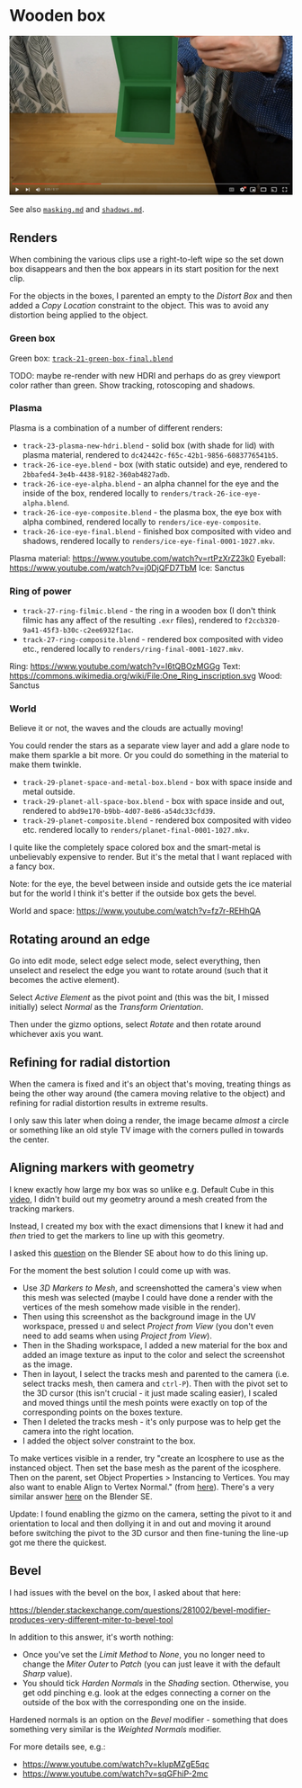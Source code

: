 Wooden box
==========

[![green box youtube](green-box-youtube.png)](https://www.youtube.com/watch?v=dia7phBWyx8)

See also [`masking.md`](masking.md) and [`shadows.md`](shadows.md).

Renders
-------

When combining the various clips use a right-to-left wipe so the set down box disappears and then the box appears in its start position for the next clip.

For the objects in the boxes, I parented an empty to the _Distort Box_ and then added a _Copy Location_ constraint to the object. This was to avoid any distortion being applied to the object.

### Green box

Green box: [`track-21-green-box-final.blend`](track-21-green-box-final.blend)

TODO: maybe re-render with new HDRI and perhaps do as grey viewport color rather than green. Show tracking, rotoscoping and shadows.

### Plasma

Plasma is a combination of a number of different renders:

* `track-23-plasma-new-hdri.blend` - solid box (with shade for lid) with plasma material, rendered to `dc42442c-f65c-42b1-9856-6083776541b5`.
* `track-26-ice-eye.blend` - box (with static outside) and eye, rendered to `2bbafed4-3e4b-4438-9182-360ab4827adb`.
* `track-26-ice-eye-alpha.blend` - an alpha channel for the eye and the inside of the box, rendered locally to `renders/track-26-ice-eye-alpha.blend`.
* `track-26-ice-eye-composite.blend` - the plasma box, the eye box with alpha combined, rendered locally to `renders/ice-eye-composite`.
* `track-26-ice-eye-final.blend` - finished box composited with video and shadows, rendered locally to `renders/ice-eye-final-0001-1027.mkv`.

Plasma material: <https://www.youtube.com/watch?v=rtPzXrZ23k0>
Eyeball: <https://www.youtube.com/watch?v=j0DjQFD7TbM>
Ice: Sanctus

### Ring of power

* `track-27-ring-filmic.blend` - the ring in a wooden box (I don't think filmic has any affect of the resulting `.exr` files), rendered to `f2ccb320-9a41-45f3-b30c-c2ee6932f1ac`.
* `track-27-ring-composite.blend` - rendered box composited with video etc., rendered locally to `renders/ring-final-0001-1027.mkv`.

Ring: <https://www.youtube.com/watch?v=I6tQBOzMGGg>
Text: <https://commons.wikimedia.org/wiki/File:One_Ring_inscription.svg>
Wood: Sanctus

### World

Believe it or not, the waves and the clouds are actually moving!

You could render the stars as a separate view layer and add a glare node to make them sparkle a bit more. Or you could do something in the material to make them twinkle.

* `track-29-planet-space-and-metal-box.blend` - box with space inside and metal outside.
* `track-29-planet-all-space-box.blend` - box with space inside and out, rendered to `abd9e170-b9bb-4d07-8e86-a54dc33cfd39`.
* `track-29-planet-composite.blend` - rendered box composited with video etc. rendered locally to `renders/planet-final-0001-1027.mkv`.

I quite like the completely space colored box and the smart-metal is unbelievably expensive to render. But it's the metal that I want replaced with a fancy box.

Note: for the eye, the bevel between inside and outside gets the ice material but for the world I think it's better if the outside box gets the bevel.

World and space: <https://www.youtube.com/watch?v=fz7r-REHhQA>

Rotating around an edge
-----------------------

Go into edit mode, select edge select mode, select everything, then unselect and reselect the edge you want to rotate around (such that it becomes the active element).

Select _Active Element_ as the pivot point and (this was the bit, I missed initially) select _Normal_ as the _Transform Orientation_.

Then under the gizmo options, select _Rotate_ and then rotate around whichever axis you want.

Refining for radial distortion
------------------------------

When the camera is fixed and it's an object that's moving, treating things as being the other way around (the camera moving relative to the object) and refining for radial distortion results in extreme results.

I only saw this later when doing a render, the image became _almost_ a circle or something like an old style TV image with the corners pulled in towards the center.

Aligning markers with geometry
------------------------------

I knew exactly how large my box was so unlike e.g. Default Cube in this [video](https://www.youtube.com/watch?v=SbkXb31DrRA&t), I didn't build out my geometry around a mesh created from the tracking markers.

Instead, I created my box with the exact dimensions that I knew it had and _then_ tried to get the markers to line up with this geometry.

I asked this [question](https://blender.stackexchange.com/questions/281039/how-to-align-camera-and-tracked-object-with-existing-geometry) on the Blender SE about how to do this lining up.

For the moment the best solution I could come up with was.

* Use _3D Markers to Mesh_, and screenshotted the camera's view when this mesh was selected (maybe I could have done a render with the vertices of the mesh somehow made visible in the render).
* Then using this screenshot as the background image in the UV workspace, pressed `U` and select _Project from View_ (you don't even need to add seams when using _Project from View_).
* Then in the Shading workspace, I added a new material for the box and added an image texture as input to the color and select the screenshot as the image.
* Then in layout, I select the tracks mesh and parented to the camera (i.e. select tracks mesh, then camera and `ctrl-P`). Then with the pivot set to the 3D cursor (this isn't crucial - it just made scaling easier), I scaled and moved things until the mesh points were exactly on top of the corresponding points on the boxes texture.
* Then I deleted the tracks mesh - it's only purpose was to help get the camera into the right location.
* I added the object solver constraint to the box.

To make vertices visible in a render, try "create an Icosphere to use as the instanced object. Then set the base mesh as the parent of the icosphere. Then on the parent, set Object Properties > Instancing to Vertices. You may also want to enable Align to Vertex Normal." (from [here](https://www.reddit.com/r/blender/comments/jb46dp/show_vertices_in_render/)). There's a very similar answer [here](https://blender.stackexchange.com/a/1831/124535) on the Blender SE.

Update: I found enabling the gizmo on the camera, setting the pivot to it and orientation to local and then dollying it in and out and moving it around before switching the pivot to the 3D cursor and then fine-tuning the line-up got me there the quickest.

Bevel
-----

I had issues with the bevel on the box, I asked about that here:

https://blender.stackexchange.com/questions/281002/bevel-modifier-produces-very-different-miter-to-bevel-tool

In addition to this answer, it's worth nothing:

* Once you've set the _Limit Method_ to _None_, you no longer need to change the _Miter Outer_ to _Patch_ (you can just leave it with the default _Sharp_ value).
* You should tick _Harden Normals_ in the _Shading_ section. Otherwise, you get odd pinching e.g. look at the edges connecting a corner on the outside of the box with the corresponding one on the inside.

Hardened normals is an option on the _Bevel_ modifier - something that does something very similar is the _Weighted Normals_ modifier.

For more details see, e.g.:

* https://www.youtube.com/watch?v=kIupMZgE5qc
* https://www.youtube.com/watch?v=sqGFhiP-2mc
